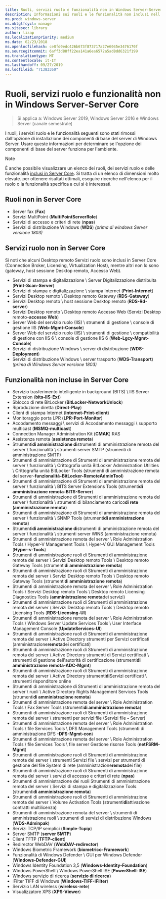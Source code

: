 ```yaml
---
title: Ruoli, servizi ruolo e funzionalità non in Windows Server-Server Core
description: Informazioni sui ruoli e le funzionalità non inclusi nell'opzione di installazione dei componenti di base del server per Windows Server.
ms.prod: windows-server
ms.mktglfcycl: manage
ms.sitesec: library
author: lizap
ms.localizationpriority: medium
ms.date: 02/23/2018
ms.openlocfilehash: ce8fd0edc426b673f873717a27e6045e3476170f
ms.sourcegitcommit: 6aff3d88ff22ea141a6ea6572a5ad8dd6321f199
ms.translationtype: MT
ms.contentlocale: it-IT
ms.lasthandoff: 09/27/2019
ms.locfileid: "71383360"
---
```

# <a name="roles-role-services-and-features-not-in-windows-server---server-core"></a>Ruoli, servizi ruolo e funzionalità non in Windows Server-Server Core

> Si applica a: Windows Server 2019, Windows Server 2016 e Windows Server (canale semestrale)

I ruoli, i servizi ruolo e le funzionalità seguenti sono stati rimossi dall'opzione di installazione dei componenti di base del server di Windows Server. Usare queste informazioni per determinare se l'opzione dei componenti di base del server funziona per l'ambiente.

> [!NOTE]
> È anche possibile visualizzare un elenco dei ruoli, dei servizi ruolo e delle funzionalità [inclusi in Server Core](server-core-roles-and-services.md). Si tratta di un elenco di dimensioni molto elevate. per ottenere risultati ottimali, eseguire ricerche nell'elenco per il ruolo o la funzionalità specifica a cui si è interessati.

## <a name="roles-not-in-server-core"></a>Ruoli non in Server Core

- Server fax (**Fax**)
- Servizi MultiPoint (**MultiPointServerRole**)
- Servizi di accesso e criteri di rete (**npas**)
- Servizi di distribuzione Windows (**WDS**) *(prima di windows Server versione 1803)*

## <a name="role-services-not-in-server-core"></a>Servizi ruolo non in Server Core
Si noti che alcuni Desktop remoto Servizi ruolo sono inclusi in Server Core (Connection Broker, Licensing, Virtualization Host), mentre altri non lo sono (gateway, host sessione Desktop remoto, Accesso Web).

- Servizi di stampa e digitalizzazione \ Server Digitalizzazione distribuita (**Print-Scan-Server**)
- Servizi di stampa e digitalizzazione \ stampa Internet (**Print-Internet**)
- Servizi Desktop remoto \ Desktop remoto Gateway (**RDS-Gateway**)
- Servizi Desktop remoto \ host sessione Desktop remoto (**RDS-Rd-server**)
- Servizi Desktop remoto \ Desktop remoto Accesso Web (Servizi Desktop remoto-**accesso Web**)
- Server Web del servizio ruolo (IIS) \ strumenti di gestione \ console di gestione IIS (**Web-Mgmt-Console**)
- Server Web del servizio ruolo (IIS) \ strumenti di gestione \ compatibilità di gestione con IIS 6 \ console di gestione IIS 6 (**Web-Lgcy-Mgmt-Console**)
- Servizi di distribuzione Windows \ server di distribuzione (**WDS-Deployment**)
- Servizi di distribuzione Windows \ server trasporto (**WDS-Transport**) *(prima di Windows Server versione 1803)*

## <a name="features-not-in-server-core"></a>Funzionalità non incluse in Server Core
- Servizio trasferimento intelligente in background (BITS) \ IIS Server Extension (**bits-IIS-Ext**)
- Sblocco di rete BitLocker (**BitLocker-NetworkUnlock**)
- Riproduzione diretta (**Direct-Play**)
- Client di stampa Internet (**Internet-Print-client**)
- Monitoraggio porta LPR (**LPR-Port-Monitor**)
- Accodamento messaggi \ servizi di Accodamento messaggi \ supporto multicast (**MSMQ-multicast**)
- Connection Manager Administration Kit (**CMAK**) RAS
- Assistenza remota (**assistenza remota**)
- Strumenti**di amministrazione di**strumenti di amministrazione remota del server \ funzionalità \ strumenti server SMTP (strumenti di amministrazione SMTP)
- Strumenti di amministrazione di Strumenti di amministrazione remota del server \ funzionalità \ Crittografia unità BitLocker Administration Utilities \ Crittografia unità BitLocker Tools (strumenti di amministrazione remota del server-**funzionalità-BitLocker-RemoteAdminTool**)
- Strumenti di amministrazione di Strumenti di amministrazione remota del server \ funzionalità \ BITS Server Extensions Tools (strumenti**di amministrazione remota-BITS-Server**)
- Strumenti di amministrazione di Strumenti di amministrazione remota del server \ funzionalità \ strumenti di bilanciamento carico**di rete (amministrazione remota**)
- Strumenti di amministrazione di Strumenti di amministrazione remota del server \ funzionalità \ SNMP Tools (strumenti**di amministrazione remota**)
- Strumenti**di amministrazione di**strumenti di amministrazione remota del server \ funzionalità \ strumenti server WINS (amministrazione remota)
- Strumenti di amministrazione remota del server \ Role Administration Tools \ Hyper-V Management Tools \ Hyper-V GUI Management Tools (**Hyper-v-Tools**)
- Strumenti di amministrazione ruoli di Strumenti di amministrazione remota del server \ Servizi Desktop remoto Tools \ Desktop remoto Gateway Tools (strumenti**di amministrazione remota**)
- Strumenti di amministrazione ruoli di Strumenti di amministrazione remota del server \ Servizi Desktop remoto Tools \ Desktop remoto Gateway Tools (strumenti**di amministrazione remota**)
- Strumenti di amministrazione remota del server \ Role Administration Tools \ Servizi Desktop remoto Tools \ Desktop remoto Licensing Diagnostics Tools (**amministrazione remota**dei servizi)
- Strumenti di amministrazione ruoli di Strumenti di amministrazione remota del server \ Servizi Desktop remoto Tools \ Desktop remoto Licensing Tools (**RDS-Licensing-UI**)
- Strumenti di amministrazione remota del server \ Role Administration Tools \ Windows Server Update Services Tools \ User Interface Management Console (**UpdateServices-UI**)
- Strumenti di amministrazione ruoli di Strumenti di amministrazione remota del server \ Active Directory strumenti per Servizi certificati (amministrazione**remota**dei certificati)
- Strumenti di amministrazione ruoli di Strumenti di amministrazione remota del server \ Active Directory strumenti di Servizi certificati \ strumenti di gestione dell'autorità di certificazione (strumenti**di amministrazione remota-ADC-Mgmt**)
- Strumenti di amministrazione ruoli di Strumenti di amministrazione remota del server \ Active Directory strumenti**di**Servizi certificati \ strumenti risponditore online
- Strumenti di amministrazione di Strumenti di amministrazione remota del server \ ruoli \ Active Directory Rights Management Services Tools (strumenti**di amministrazione remota**)
- Strumenti di amministrazione remota del server \ Role Administration Tools \ Fax Server Tools (strumenti**di amministrazione remota**)
- Strumenti di amministrazione ruoli di Strumenti di amministrazione remota del server \ strumenti per servizi file (Servizi file **-** Server)
- Strumenti di amministrazione remota del server \ Role Administration Tools \ file Services Tools \ DFS Management Tools (strumenti di amministrazione DFS **-DFS-Mgmt-con**)
- Strumenti di amministrazione remota del server \ Role Administration Tools \ file Services Tools \ file server Gestione risorse Tools (**netFSRM-Mgmt**)
- Strumenti di amministrazione ruoli di Strumenti di amministrazione remota del server \ strumenti Servizi file \ servizi per strumenti di gestione del file System di rete (amministrazione**remota**dei file)
- Strumenti di amministrazione ruoli di Strumenti di amministrazione remota del server \ servizi di accesso e criteri di rete (**npas**)
- Strumenti di amministrazione dei ruoli Strumenti di amministrazione remota del server \ Servizi di stampa e digitalizzazione Tools (strumenti**di amministrazione remota**)
- Strumenti di amministrazione ruoli di Strumenti di amministrazione remota del server \ Volume Activation Tools (strumenti**di**attivazione contratti multilicenza)
- Strumenti di amministrazione remota del server \ strumenti di amministrazione ruoli \ strumenti di servizi di distribuzione Windows (**WDS-Adminpak**)
- Servizi TCP/IP semplici (**Simple-Tcpip**)
- Server SMTP (**server SMTP**)
- Client TFTP (**TFTP-client**)
- Redirector WebDAV (**WebDAV-redirector**)
- Windows Biometric Framework (**biometrico-Framework**)
- Funzionalità di Windows Defender \ GUI per Windows Defender (**Windows-Defender-GUI**)
- Windows Identity Foundation 3,5 (**Windows-Identity-Foundation**)
- Windows PowerShell \ Windows PowerShell ISE (**PowerShell-ISE**)
- Windows servizio di ricerca (**servizio di ricerca**)
- IFilter TIFF di Windows (**Windows-TIFF-IFilter**)
- Servizio LAN wireless (**wireless-rete**)
- Visualizzatore XPS (**XPS-Viewer**)
